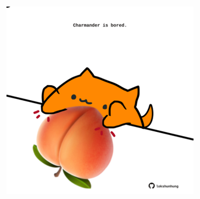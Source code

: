 <!-- built at 01/10/2024, 20:00:49 UTC -->
<p align="center">
  <img width="500" height="500" src="./ReadmeImage.svg">
</p>
